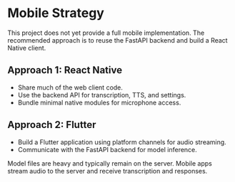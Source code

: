 # Mobile Strategy

This project does not yet provide a full mobile implementation. The recommended approach is to reuse the FastAPI backend and build a React Native client.

## Approach 1: React Native
- Share much of the web client code.
- Use the backend API for transcription, TTS, and settings.
- Bundle minimal native modules for microphone access.

## Approach 2: Flutter
- Build a Flutter application using platform channels for audio streaming.
- Communicate with the FastAPI backend for model inference.

Model files are heavy and typically remain on the server. Mobile apps stream audio to the server and receive transcription and responses.
